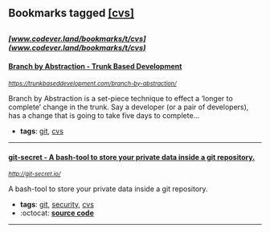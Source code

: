 ## Bookmarks tagged [[cvs]](https://www.codever.land/search?q=[cvs])

_<sup><sup>[www.codever.land/bookmarks/t/cvs](www.codever.land/bookmarks/t/cvs)</sup></sup>_
---
#### [Branch by Abstraction - Trunk Based Development](https://trunkbaseddevelopment.com/branch-by-abstraction/)
_<sup>https://trunkbaseddevelopment.com/branch-by-abstraction/</sup>_

Branch by Abstraction is a set-piece technique to effect a ‘longer to complete’ change in the trunk. Say a developer (or a pair of developers), has a change that is going to take five days to complete...
* **tags**: [git](../tagged/git.md), [cvs](../tagged/cvs.md)
---
#### [git-secret - A bash-tool to store your private data inside a git repository.](http://git-secret.io/)
_<sup>http://git-secret.io/</sup>_

A bash-tool to store your private data inside a git repository.

* **tags**: [git](../tagged/git.md), [security](../tagged/security.md), [cvs](../tagged/cvs.md)
* :octocat: **[source code](https://github.com/sobolevn/git-secret)**
---
